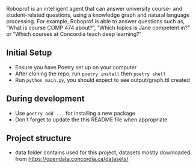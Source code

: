 Roboprof is an intelligent agent that can answer university course- and student-related questions, using a knowledge graph and natural language processing.
For example, Roboprof is able to answer questions such as, “What is course COMP
474 about?”, “Which topics is Jane competent in?” or “Which courses at Concordia
teach deep learning?”


## Initial Setup
- Ensure you have Poetry set up on your computer
- After cloning the repo, run `poetry install` then `poetry shell`
- Run `python main.py`, you should expect to see output/graph.ttl created


## During development
- Use `poetry add ...` for installing a new package
- Don't forget to update the this README file when appropriate

## Project structure
- data folder contains used for this project, datasets mostly downloaded from https://opendata.concordia.ca/datasets/
